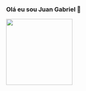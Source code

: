 ### Olá eu sou Juan Gabriel 👋

<div>
  <a href="https://github.com/JuanGabriel22122000">
  <img height = "180em" src ="https://github-readme-stats.vercel.app/api ? Username = anuraghazra & show_icons = true & theme= radical "/>
</div>
